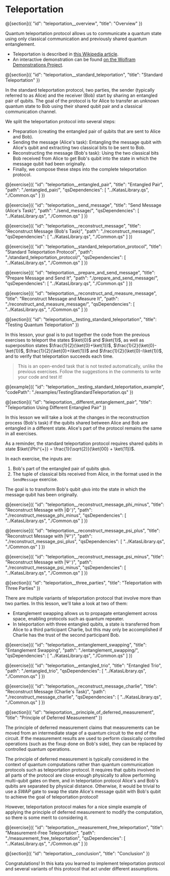 # Teleportation

@[section]({
    "id": "teleportation__overview",
    "title": "Overview"
})

Quantum teleportation protocol allows us to communicate a quantum state using only classical communication and previously shared quantum entanglement.

- Teleportation is described in [this Wikipedia article](https://en.wikipedia.org/wiki/Quantum_teleportation).
- An interactive demonstration can be found [on the Wolfram Demonstrations Project](http://demonstrations.wolfram.com/QuantumTeleportation/).

@[section]({
    "id": "teleportation__standard_teleportation",
    "title": "Standard Teleportation"
})

In the standard teleportation protocol, two parties, the sender (typically referred to as Alice) and the receiver (Bob) start by sharing an entangled pair of qubits. The goal of the protocol is for Alice to transfer an unknown quantum state to Bob using their shared qubit pair and a classical communication channel.

We split the teleportation protocol into several steps:

- Preparation (creating the entangled pair of qubits that are sent to Alice and Bob).
- Sending the message (Alice's task): Entangling the message qubit with Alice's qubit and extracting two classical bits to be sent to Bob.
- Reconstructing the message (Bob's task): Using the two classical bits Bob received from Alice to get Bob's qubit into the state in which the message qubit had been originally.
- Finally, we compose these steps into the complete teleportation protocol.

@[exercise]({
    "id": "teleportation__entangled_pair",
    "title": "Entangled Pair",
    "path": "./entangled_pair/",
    "qsDependencies": [
        "../KatasLibrary.qs",
        "./Common.qs"
    ]
})

@[exercise]({
    "id": "teleportation__send_message",
    "title": "Send Message (Alice's Task)",
    "path": "./send_message/",
    "qsDependencies": [
        "../KatasLibrary.qs",
        "./Common.qs"
    ]
})

@[exercise]({
    "id": "teleportation__reconstruct_message",
    "title": "Reconstruct Message (Bob's Task)",
    "path": "./reconstruct_message/",
    "qsDependencies": [
        "../KatasLibrary.qs",
        "./Common.qs"
    ]
})

@[exercise]({
    "id": "teleportation__standard_teleportation_protocol",
    "title": "Standard Teleportation Protocol",
    "path": "./standard_teleportation_protocol/",
    "qsDependencies": [
        "../KatasLibrary.qs",
        "./Common.qs"
    ]
})

@[exercise]({
    "id": "teleportation__prepare_and_send_message",
    "title": "Prepare Message and Send It",
    "path": "./prepare_and_send_message/",
    "qsDependencies": [
        "../KatasLibrary.qs",
        "./Common.qs"
    ]
})

@[exercise]({
    "id": "teleportation__reconstruct_and_measure_message",
    "title": "Reconstruct Message and Measure It",
    "path": "./reconstruct_and_measure_message/",
    "qsDependencies": [
        "../KatasLibrary.qs",
        "./Common.qs"
    ]
})

@[section]({
    "id": "teleportation__testing_standard_teleportation",
    "title": "Testing Quantum Teleportation"
})

In this lesson, your goal is to put together the code from the previous exercises to teleport the states $\ket{0}$ and $\ket{1}$, as well as superposition states $\frac{1}{2}(\ket{0}+\ket{1})$, $\frac{1}{2}(\ket{0}-\ket{1})$, $\frac{1}{2}(\ket{0}+i\ket{1})$ and $\frac{1}{2}(\ket{0}-i\ket{1})$, and to verify that teleportation succeeds each time.

> This is an open-ended task that is not tested automatically, unlike the previous exercises. Follow the suggestions in the comments to write your code and test it!

@[example]({
    "id": "teleportation__testing_standard_teleportation_example", 
    "codePath": "./examples/TestingStandardTeleportation.qs"
})


@[section]({
    "id": "teleportation__different_entanglement_pair",
    "title": "Teleportation Using Different Entangled Pair"
})

In this lesson we will take a look at the changes in the reconstruction process (Bob's task) if the qubits shared between Alice and Bob are entangled in a different state. Alice's part of the protocol remains the same in all exercises.

As a reminder, the standard teleportation protocol requires shared qubits in state $\ket{\Phi^{+}} = \frac{1}{\sqrt{2}}(\ket{00} + \ket{11})$.

In each exercise, the inputs are:

1. Bob's part of the entangled pair of qubits `qBob`.
2. The tuple of classical bits received from Alice, in the format used in the `SendMessage` exercise.

The goal is to transform Bob's qubit `qBob` into the state in which the message qubit has been originally.

@[exercise]({
    "id": "teleportation__reconstruct_message_phi_minus",
    "title": "Reconstruct Message with |Φ⁻⟩",
    "path": "./reconstruct_message_phi_minus",
    "qsDependencies": [
        "../KatasLibrary.qs",
        "./Common.qs"
    ]
})

@[exercise]({
    "id": "teleportation__reconstruct_message_psi_plus",
    "title": "Reconstruct Message with |Ψ⁺⟩",
    "path": "./reconstruct_message_psi_plus",
    "qsDependencies": [
        "../KatasLibrary.qs",
        "./Common.qs"
    ]
})

@[exercise]({
    "id": "teleportation__reconstruct_message_psi_minus",
    "title": "Reconstruct Message with |Ψ⁻⟩",
    "path": "./reconstruct_message_psi_minus",
    "qsDependencies": [
        "../KatasLibrary.qs",
        "./Common.qs"
    ]
})


@[section]({
    "id": "teleportation__three_parties",
    "title": "Teleportation with Three Parties"
})

There are multiple variants of teleportation protocol that involve more than two parties. In this lesson, we'll take a look at two of them:

- Entanglement swapping allows us to propagate entanglement across space, enabling protocols such as quantum repeater.
- In teleportation with three entangled qubits, a state is transferred from Alice to a third participant Charlie, but this may only be accomplished if Charlie has the trust of the second participant Bob.

@[exercise]({
    "id": "teleportation__entanglement_swapping",
    "title": "Entanglement Swapping",
    "path": "./entanglement_swapping/",
    "qsDependencies": [
        "../KatasLibrary.qs",
        "./Common.qs"
    ]
})

@[exercise]({
    "id": "teleportation__entangled_trio",
    "title": "Entangled Trio",
    "path": "./entangled_trio",
    "qsDependencies": [
        "../KatasLibrary.qs",
        "./Common.qs"
    ]
})

@[exercise]({
    "id": "teleportation__reconstruct_message_charlie",
    "title": "Reconstruct Message (Charlie's Task)",
    "path": "./reconstruct_message_charlie",
    "qsDependencies": [
        "../KatasLibrary.qs",
        "./Common.qs"
    ]
})

@[section]({
    "id": "teleportation__principle_of_deferred_measurement",
    "title": "Principle of Deferred Measurement"
})

The principle of deferred measurement claims that measurements can be moved from an intermediate stage of a quantum circuit to the end of the circuit. If the measurement results are used to perform classically controlled operations (such as the fixup done on Bob's side), they can be replaced by controlled quantum operations.

The principle of deferred measurement is typically considered in the context of quantum computations rather than quantum communication protocols such as teleportation protocol. It requires that qubits involved in all parts of the protocol are close enough physically to allow performing multi-qubit gates on them, and in teleportation protocol Alice's and Bob's qubits are separated by physical distance. Otherwise, it would be trivial to use a $SWAP$ gate to swap the state Alice's message qubit with Bob's qubit to achieve the goal of teleportation protocol!

However, teleportation protocol makes for a nice simple example of applying the principle of deferred measurement to modify the computation, so there is some merit to considering it.

@[exercise]({
    "id": "teleportation__measurement_free_teleportation",
    "title": "Measurement-Free Teleportation",
    "path": "./measurement_free_teleportation",
    "qsDependencies": [
        "../KatasLibrary.qs",
        "./Common.qs"
    ]
})

@[section]({
    "id": "teleportation__conclusion",
    "title": "Conclusion"
})

Congratulations! In this kata you learned to implement teleportation protocol and several variants of this protocol that act under different assumptions.

